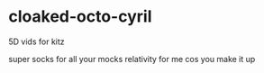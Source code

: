 cloaked-octo-cyril
==================

5D vids for kitz

super socks for all your mocks
relativity for me cos you make it up

